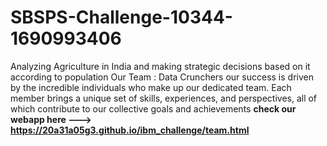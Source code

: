 # SBSPS-Challenge-10344-1690993406
Analyzing Agriculture in India and making strategic decisions based on it according to population
Our Team : Data Crunchers
our success is driven by the incredible individuals who make up our dedicated team. 
Each member brings a unique set of skills, experiences, and perspectives, all of which contribute to our collective goals and achievements
**check our webapp here ---> https://20a31a05g3.github.io/ibm_challenge/team.html**
